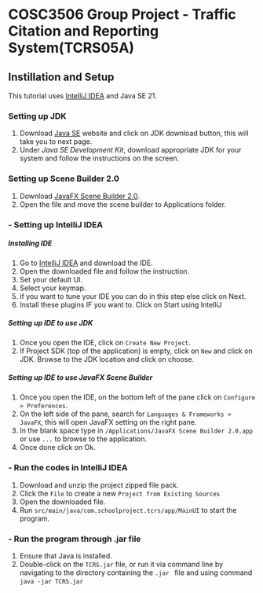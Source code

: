 # COSC3506 Group Project - Traffic Citation and Reporting System(TCRS05A)
## Instillation and Setup
This tutorial uses [IntelliJ IDEA](https://www.jetbrains.com/idea/) and Java SE 21.

### Setting up JDK

1. Download [Java SE](http://www.oracle.com/technetwork/java/javase/downloads/index.html) website and click on JDK download button, this will take you to next page.
2. Under *Java SE Development Kit*, download appropriate JDK for your system and follow the instructions on the screen.

### Setting up Scene Builder 2.0

1. Download [JavaFX Scene Builder 2.0](http://www.oracle.com/technetwork/java/javase/downloads/javafxscenebuilder-1x-archive-2199384.html).
2. Open the file and move the scene builder to Applications folder.

### - Setting up IntelliJ IDEA

##### Installing IDE

1. Go to [IntelliJ IDEA](https://www.jetbrains.com/idea/) and download the IDE.
2. Open the downloaded file and follow the instruction.
3. Set your default UI.
4. Select your keymap.
5. if you want to tune your IDE you can do in this step else click on Next.
6. Install these plugins IF you want to. Click on Start using IntelliJ

##### Setting up IDE to use JDK

1. Once you open the IDE, click on `Create New Project`.
2. If Project SDK (top of the application) is empty, click on `New` and click on JDK. Browse to the JDK location and click on choose.

##### Setting up IDE to use JavaFX Scene Builder
1. Once you open the IDE, on the bottom left of the pane click on `Configure > Preferences`.
2. On the left side of the pane, search for `Languages & Frameworks > JavaFX`, this will open JavaFX setting on the right pane.
3. In the blank space type in `/Applications/JavaFX Scene Builder 2.0.app` or use `...` to browse to the application.
4. Once done click on Ok.

### - Run the codes in IntelliJ IDEA

1. Download and unzip the project zipped file pack.
2. Click the `File` to create a new `Project from Existing Sources`
3. Open the downloaded file.
4. Run `src/main/java/com.schoolproject.tcrs/app/MainUI` to start the program.

### - Run the program through .jar file

1. Ensure that Java is installed.
2. Double-click on the `TCRS.jar` file, or run it via command line by navigating to the directory containing the `.jar ` file and using command `java -jar TCRS.jar`
